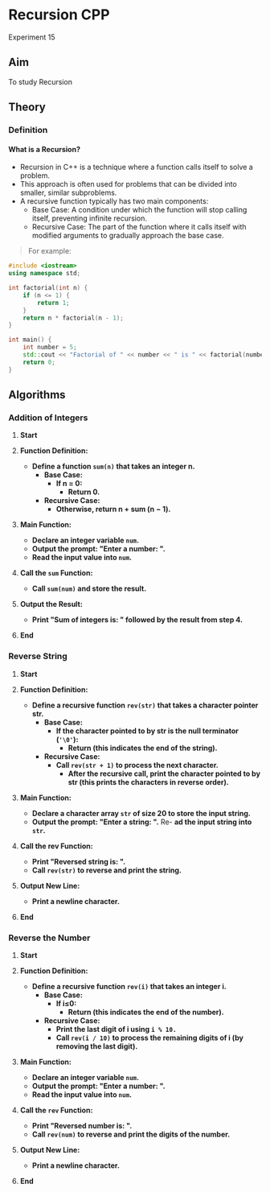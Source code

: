 # Recursion CPP

Experiment 15
## Aim 
To study Recursion

## Theory
### Definition
#### What is a Recursion?
- Recursion in C++ is a technique where a function calls itself to solve a problem.
- This approach is often used for problems that can be divided into smaller, similar subproblems. 
- A recursive function typically has two main components:
  - Base Case: A condition under which the function will stop calling itself, preventing 
  infinite recursion.
  - Recursive Case: The part of the function where it calls itself with modified arguments to 
  gradually approach the base case.
> For example:
```cpp
#include <iostream>
using namespace std;

int factorial(int n) {
    if (n <= 1) {
        return 1;
    }
    return n * factorial(n - 1);
}

int main() {
    int number = 5;
    std::cout << "Factorial of " << number << " is " << factorial(number) << std::endl;
    return 0;
}

```


## Algorithms
### Addition of Integers
1. **Start**

2. **Function Definition:**
   - **Define a function `sum(n)` that takes an integer n.**
     - **Base Case:**
       - **If n = 0:**
         - **Return 0.**
     - **Recursive Case:**
       - **Otherwise, return n + sum (n − 1).**

3. **Main Function:**
   - **Declare an integer variable `num`.**
   - **Output the prompt: "Enter a number: ".**
   - **Read the input value into `num`.**

4. **Call the `sum` Function:**
   - **Call `sum(num)` and store the result.**

5. **Output the Result:**
   - **Print "Sum of integers is: " followed by the result from step 4.**

6. **End**

### Reverse String
1. **Start**

2. **Function Definition:**
   - **Define a recursive function `rev(str)` that takes a character pointer str.**
     - **Base Case:**
       - **If the character pointed to by str is the null terminator (`'\0'`):**
         - **Return (this indicates the end of the string).**
     - **Recursive Case:**
       - **Call `rev(str + 1)` to process the next character.**
         - **After the recursive call, print the character pointed to by str (this prints the 
           characters in reverse order).**

3. **Main Function:**
   - **Declare a character array `str` of size 20 to store the input string.**
   - **Output the prompt: "Enter a string: ".**
   Re- **ad the input string into `str`.**

4. **Call the rev Function:**
   - **Print "Reversed string is: ".**
   - **Call `rev(str)` to reverse and print the string.**

5. **Output New Line:**
   - **Print a newline character.**

6. **End**

###  Reverse the Number
1. **Start**

2. **Function Definition:**
   - **Define a recursive function `rev(i)` that takes an integer i.**
     - **Base Case:**
       - **If i≤0:**
         - **Return (this indicates the end of the number).**
     - **Recursive Case:**
       - **Print the last digit of i using `i % 10.`**
       - **Call `rev(i / 10)` to process the remaining digits of i (by removing the last 
         digit).**

3. **Main Function:**
   - **Declare an integer variable `num`.**
   - **Output the prompt: "Enter a number: ".**
   - **Read the input value into `num`.**

4. **Call the `rev` Function:**
   - **Print "Reversed number is: ".**
   - **Call `rev(num)` to reverse and print the digits of the number.**

5. **Output New Line:**
   - **Print a newline character.**

6. **End**
